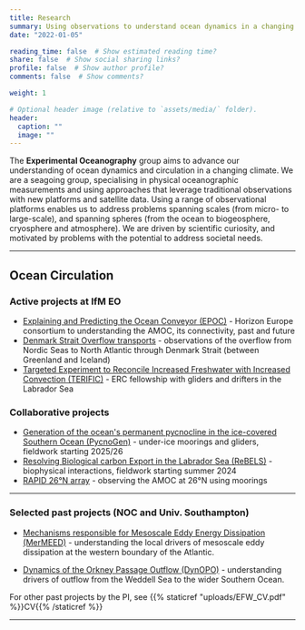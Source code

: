 ```yaml
---
title: Research
summary: Using observations to understand ocean dynamics in a changing climate
date: "2022-01-05"

reading_time: false  # Show estimated reading time?
share: false  # Show social sharing links?
profile: false  # Show author profile?
comments: false  # Show comments?

weight: 1

# Optional header image (relative to `assets/media/` folder).
header:
  caption: ""
  image: ""
---
```

The **Experimental Oceanography** group aims to advance our understanding of ocean dynamics and circulation in a changing climate.  We are a seagoing group, specialising in physical oceanographic measurements and using approaches that leverage traditional observations with new platforms and satellite data.  Using a range of observational platforms enables us to address problems spanning scales (from micro- to large-scale), and spanning spheres (from the ocean to biogeosphere, cryosphere and atmosphere).  We are driven by scientific curiosity, and motivated by problems with the potential to address societal needs. 


<hr>


## Ocean Circulation


### Active projects at IfM EO
- [Explaining and Predicting the Ocean Conveyor (EPOC)](../project/epoc/) - Horizon Europe consortium to understanding the AMOC, its connectivity, past and future
- [Denmark Strait Overflow transports](../project/dsow/) - observations of the overflow from Nordic Seas to North Atlantic through Denmark Strait (between Greenland and Iceland)
- [Targeted Experiment to Reconcile Increased Freshwater with Increased Convection (TERIFIC)](../project/terific/) - ERC fellowship with gliders and drifters in the Labrador Sea 

### Collaborative projects
- [Generation of the ocean's permanent pycnocline in the ice-covered Southern Ocean (PycnoGen)](https://gtr.ukri.org/projects?ref=EP%2FX025136%2F1) - under-ice moorings and gliders, fieldwork starting 2025/26
- [Resolving Biological carbon Export in the Labrador Sea (ReBELS)](https://gotw.nerc.ac.uk/list_split.asp?awardref=NE%2FV012797%2F1&cookieConsent=A) - biophysical interactions, fieldwork starting summer 2024
- [RAPID 26°N array](../project/rapid/) - observing the AMOC at 26°N using moorings

<hr>

### Selected past projects (NOC and Univ. Southampton)

- [Mechanisms responsible for Mesoscale Eddy Energy Dissipation (MerMEED)](../project/mermeed) - understanding the local drivers of mesoscale eddy dissipation at the western boundary of the Atlantic.

- [Dynamics of the Orkney Passage Outflow (DynOPO)](../project/dynopo) - understanding drivers of outflow from the Weddell Sea to the wider Southern Ocean.

For other past projects by the PI, see {{% staticref "uploads/EFW_CV.pdf" %}}CV{{% /staticref %}}

<hr>
